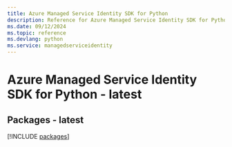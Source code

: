 ```yaml
---
title: Azure Managed Service Identity SDK for Python
description: Reference for Azure Managed Service Identity SDK for Python
ms.date: 09/12/2024
ms.topic: reference
ms.devlang: python
ms.service: managedserviceidentity
---
```

# Azure Managed Service Identity SDK for Python - latest
## Packages - latest
[!INCLUDE [packages](managed-service-identity-index.md)]